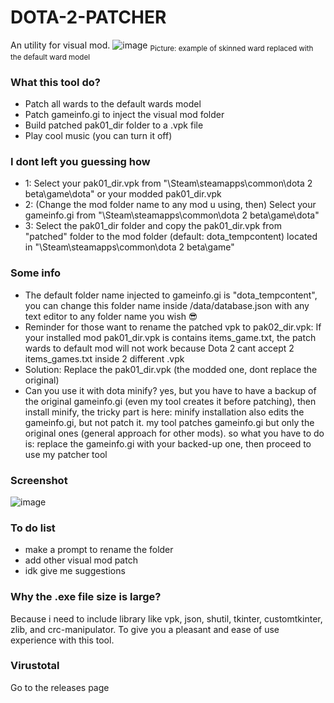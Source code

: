 # DOTA-2-PATCHER
An utility for visual mod.
![image](https://user-images.githubusercontent.com/69560119/221514692-29190c80-fac9-4592-9cd6-52fc5b0949e8.png)
<sub>Picture: example of skinned ward replaced with the default ward model</sub>

### What this tool do?
- Patch all wards to the default wards model
- Patch gameinfo.gi to inject the visual mod folder
- Build patched pak01_dir folder to a .vpk file
- Play cool music (you can turn it off)

### I dont left you guessing how
- 1: Select your pak01_dir.vpk from "\Steam\steamapps\common\dota 2 beta\game\dota" or your modded pak01_dir.vpk
- 2: (Change the mod folder name to any mod u using, then) Select your gameinfo.gi from "\Steam\steamapps\common\dota 2 beta\game\dota"
- 3: Select the pak01_dir folder and copy the pak01_dir.vpk from "patched" folder to the mod folder (default: dota_tempcontent) located in "\Steam\steamapps\common\dota 2 beta\game"

### Some info
- The default folder name injected to gameinfo.gi is "dota_tempcontent", you can change this folder name inside /data/database.json with any text editor to any folder name you wish 😎
- Reminder for those want to rename the patched vpk to pak02_dir.vpk: If your installed mod pak01_dir.vpk is contains items_game.txt, the patch wards to default mod will not work because Dota 2 cant accept 2 items_games.txt inside 2 different .vpk
- Solution: Replace the pak01_dir.vpk (the modded one, dont replace the original)
- Can you use it with dota minify? yes, but you have to have a backup of the original gameinfo.gi (even my tool creates it before patching), then install minify, the tricky part is here: minify installation also edits the gameinfo.gi, but not patch it. my tool patches gameinfo.gi but only the original ones (general approach for other mods). so what you have to do is: replace the gameinfo.gi with your backed-up one, then proceed to use my patcher tool

### Screenshot
![image](https://user-images.githubusercontent.com/69560119/221392381-ddff5080-9436-4db9-93a0-43600e6300e4.png)

### To do list
- make a prompt to rename the folder
- add other visual mod patch
- idk give me suggestions

### Why the .exe file size is large?
Because i need to include library like vpk, json, shutil, tkinter, customtkinter, zlib, and crc-manipulator. To give you a pleasant and ease of use experience with this tool.

### Virustotal
Go to the releases page

